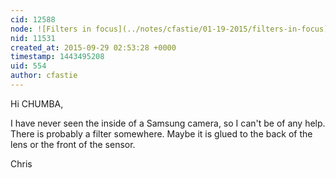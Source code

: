 ```yaml
---
cid: 12588
node: ![Filters in focus](../notes/cfastie/01-19-2015/filters-in-focus)
nid: 11531
created_at: 2015-09-29 02:53:28 +0000
timestamp: 1443495208
uid: 554
author: cfastie
---
```


Hi CHUMBA,

I have never seen the inside of a Samsung camera, so I can't be of any help. There is probably a filter somewhere. Maybe it is glued to the back of the lens or the front of the sensor. 

Chris